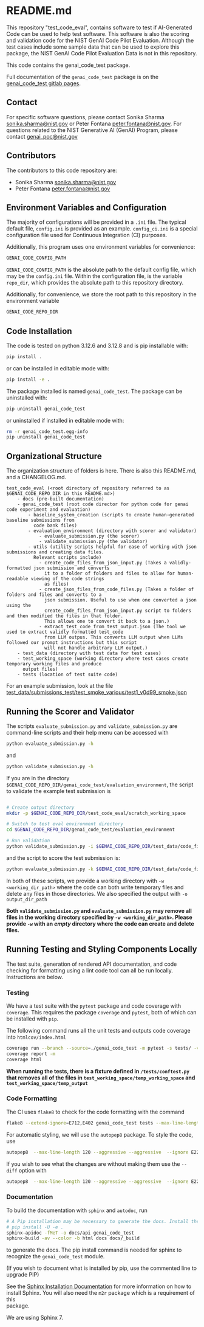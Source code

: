 # README.md

This repository "test_code_eval", contains software to
test if AI-Generated Code can be used to help test software. This software is also the
scoring and validation code for the NIST GenAI Code Pilot Evaluation. 
Although the test cases include some sample data that can be used to explore this package, the 
NIST GenAI Code Pilot Evaluation Data is not in this repository.

This code contains the genai_code_test package. 

Full documentation of the `genai_code_test` package is on
the [genai_code_test gitlab pages](https://genai_code.ipages.nist.gov/test_code_eval/).


## Contact

For specific software questions, please contact Sonika Sharma <sonika.sharma@nist.gov> or Peter Fontana <peter.fontana@nist.gov>. For questions
related to the NIST Generative AI (GenAI) Program, please contact <genai_poc@nist.gov>

## Contributors

The contributors to this code repository are:

* Sonika Sharma <sonika.sharma@nist.gov>
* Peter Fontana <peter.fontana@nist.gov>


## Environment Variables and Configuration

The majority of configurations will be provided in a `.ini` file. The typical default file,
`config.ini` is provided as an example. `config_ci.ini` is a special configuration file used for Continuous 
Integration (CI) purposes.

Additionally, this program uses one environment variables for convenience:

```bash
GENAI_CODE_CONFIG_PATH
```

`GENAI_CODE_CONFIG_PATH` is the absolute path to the default config file, which may be 
the `config.ini` file. Within the configuration file, is the variable `repo_dir`, which provides the absolute path 
to this repository directory.

Additionally, for convenience, we store the root path to this repository in the environment variable

```bash
GENAI_CODE_REPO_DIR
```

## Code Installation

The code is tested on python 3.12.6 and 3.12.8 and is pip installable with:

```bash
pip install .
```

or can be installed in editable mode with:

```bash
pip install -e .
```

The package installed is named `genai_code_test`. The package can be uninstalled with:

```bash
pip uninstall genai_code_test
```

or uninstalled if installed in editable mode with:

```bash
rm -r genai_code_test.egg-info
pip uninstall genai_code_test
````


## Organizational Structure

The organization structure of folders is here. There is also this README.md, and a CHANGELOG.md.

    test_code_eval (<root directory of repository referred to as $GENAI_CODE_REPO_DIR in this README.md>)
        - docs (pre-built documentation)
        - genai_code_test (root code director for python code for genai code experiment and evaluation)
            - baseline_system_creation (scripts to create human-generated baseline submissions from
              code bank files)
            - evaluation_environment (directory with scorer and validator)
                - evaluate_submission.py (the scorer)
                - validate_submission.py (the validator)
            - utils (utility scripts helpful for ease of working with json submissions and creating data files.
              Relevant scripts include)
                - create_code_files_from_json_input.py (Takes a validly-formatted json submission and converts
                  it to a folder of folders and files to allow for human-readable viewing of the code strings
                  as files)
                - create_json_files_from_code_files.py (Takes a folder of folders and files and converts to a 
                  json submission. Useful to use when one converted a json using the 
                  create_code_files_from_json_input.py script to folders and then modified the files in that folder.
                  This allows one to convert it back to a json.)
                - extract_test_code_from_test_output.json (The tool we used to extract validly formatted test_code
                  from LLM outpus. This converts LLM output when LLMs followed our prompt instructions but this script
                  will not handle arbitrary LLM output.)
        - test_data (directory with test data for test cases)
        - test_working_space (working directory where test cases create temporary working files and produce
          output files)
        - tests (location of test suite code)

For an example submission, look at the file 
[test_data/submissions_test/test_smoke_various/test1_v0d99_smoke.json](test_data/submissions_test/test_smoke_various/test1_v0d99_smoke.json)


 ## Running the Scorer and Validator
The scripts `evaluate_submission.py` and `validate_submission.py` are command-line scripts and their help menu
can be accessed with

```bash
python evaluate_submission.py -h
```

and 

```bash
python validate_submission.py -h
```

If you are in the directory `$GENAI_CODE_REPO_DIR/genai_code_test/evaluation_environment`, the script to validate the
example test submission is

```bash

# Create output directory
mkdir -p $GENAI_CODE_REPO_DIR/test_code_eval/scratch_working_space 

# Switch to test eval environment directory
cd $GENAI_CODE_REPO_DIR/genai_code_test/evaluation_environment

# Run validation
python validate_submission.py -i $GENAI_CODE_REPO_DIR/test_data/code_files_test/prob_data/input_smoke_v1d00.json -o $GENAI_CODE_REPO_DIR/scratch_output/evaluation -w $GENAI_CODE_REPO_DIR/scratch_working_space -s $GENAI_CODE_REPO_DIR/test_data/submissions_test/test_smoke_various/test1_smoke.json -v```
```

and the script to score the test submission is:

```bash
python evaluate_submission.py -k $GENAI_CODE_REPO_DIR/test_data/code_files_test/key_data/key_smoke_v1d00.json -o $GENAI_CODE_REPO_DIR/scratch_output/evaluation -w $GENAI_CODE_REPO_DIR/scratch_working_space -s $GENAI_CODE_REPO_DIR/test_data/submissions_test/test_smoke_various/test1_smoke.json
```

In both of these scripts, we provide a working directory with `-w <working_dir_path>` where the code can both
write temporary files and delete any files in those directories. We also specified the output with `-o output_dir_path`

**Both `validate_submission.py` and `evaluate_submission.py` may remove all files in the working directory specified by 
`-w <working_dir_path>`.  Please provide `-w` with an *empty* directory where the code can create and delete files.**


## Running Testing and Styling Components Locally

The test suite, generation of rendered API documentation, and code checking for
formatting using a lint code tool can all be run locally. Instructions
are below.

### Testing

We have a test suite with the `pytest` package and code coverage with `coverage`. This requires the package `coverage` 
and `pytest`, both of which can be installed with `pip`.

The following command runs all the unit tests and outputs code coverage into `htmlcov/index.html`

```bash
coverage run --branch --source=./genai_code_test -m pytest -s tests/ -v
coverage report -m
coverage html
```

**When running the tests, there is a fixture defined in `/tests/conftest.py` that removes all of the files in `test_working_space/temp_working_space`
and `test_working_space/temp_output`**

### Code Formatting

The CI uses `flake8` to check for the code formatting with the command

```bash
flake8 --extend-ignore=E712,E402 genai_code_test tests --max-line-length=120 --exclude=docs,./.* 
```

For automatic styling, we will use the `autopep8` package. To style the code, use

```bash
autopep8  --max-line-length 120 --aggressive --aggressive  --ignore E226,E24,W50,W690,E712,E402 -r genai_code_test tests --in-place
```

If you wish to see what the changes are without making them use the `--diff` option with

```bash
autopep8  --max-line-length 120 --aggressive --aggressive  --ignore E226,E24,W50,W690,E712,E402 -r genai_code_test tests --diff
```

### Documentation

To build the documentation with `sphinx` and `autodoc`, run

```bash
# A Pip installation may be necessary to generate the docs. Install the package with:
# pip install -U -e .
sphinx-apidoc -fMeT -o docs/api genai_code_test
sphinx-build -av --color -b html docs docs/_build
```

to generate the docs. The pip install command is needed for sphinx to recognize the `genai_code_test` module.

(If you wish to document what is installed by pip, use the commented line to upgrade PIP)

See the [Sphinx Installation Documentation](https://www.sphinx-doc.org/en/master/usage/installation.html) 
for more information on how to install Sphinx. You will also need the `m2r` package which is a requirement of this  
package.

We are using Sphinx 7.
